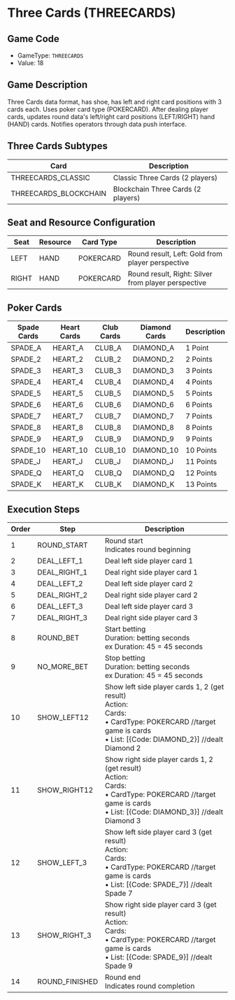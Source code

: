 <!-- markdownlint-disable MD033 -->
# Three Cards (THREECARDS)

## Game Code

- GameType: `THREECARDS`
- Value: 18

## Game Description

Three Cards data format, has shoe, has left and right card positions with 3 cards each. Uses poker card type (POKERCARD). After dealing player cards, updates round data's left/right card positions (LEFT/RIGHT) hand (HAND) cards. Notifies operators through data push interface.

## Three Cards Subtypes

| Card | Description |
|------|-------------|
| THREECARDS_CLASSIC | Classic Three Cards (2 players) |
| THREECARDS_BLOCKCHAIN | Blockchain Three Cards (2 players) |

## Seat and Resource Configuration

| Seat | Resource | Card Type | Description |
|------|----------|-----------|-------------|
| LEFT | HAND | POKERCARD | Round result, Left: Gold from player perspective |
| RIGHT | HAND | POKERCARD | Round result, Right: Silver from player perspective |

## Poker Cards

| Spade Cards | Heart Cards | Club Cards | Diamond Cards | Description |
|-------------|-------------|------------|---------------|-------------|
| SPADE_A | HEART_A | CLUB_A | DIAMOND_A | 1 Point |
| SPADE_2 | HEART_2 | CLUB_2 | DIAMOND_2 | 2 Points |
| SPADE_3 | HEART_3 | CLUB_3 | DIAMOND_3 | 3 Points |
| SPADE_4 | HEART_4 | CLUB_4 | DIAMOND_4 | 4 Points |
| SPADE_5 | HEART_5 | CLUB_5 | DIAMOND_5 | 5 Points |
| SPADE_6 | HEART_6 | CLUB_6 | DIAMOND_6 | 6 Points |
| SPADE_7 | HEART_7 | CLUB_7 | DIAMOND_7 | 7 Points |
| SPADE_8 | HEART_8 | CLUB_8 | DIAMOND_8 | 8 Points |
| SPADE_9 | HEART_9 | CLUB_9 | DIAMOND_9 | 9 Points |
| SPADE_10 | HEART_10 | CLUB_10 | DIAMOND_10 | 10 Points |
| SPADE_J | HEART_J | CLUB_J | DIAMOND_J | 11 Points |
| SPADE_Q | HEART_Q | CLUB_Q | DIAMOND_Q | 12 Points |
| SPADE_K | HEART_K | CLUB_K | DIAMOND_K | 13 Points |

## Execution Steps

| Order | Step | Description |
|-------|------|-------------|
| 1 | ROUND_START | Round start<br/>Indicates round beginning |
| 2 | DEAL_LEFT_1 | Deal left side player card 1 |
| 3 | DEAL_RIGHT_1 | Deal right side player card 1 |
| 4 | DEAL_LEFT_2 | Deal left side player card 2 |
| 5 | DEAL_RIGHT_2 | Deal right side player card 2 |
| 6 | DEAL_LEFT_3 | Deal left side player card 3 |
| 7 | DEAL_RIGHT_3 | Deal right side player card 3 |
| 8 | ROUND_BET | Start betting<br/>Duration: betting seconds<br/>ex Duration: 45 = 45 seconds |
| 9 | NO_MORE_BET | Stop betting<br/>Duration: betting seconds<br/>ex Duration: 45 = 45 seconds |
| 10 | SHOW_LEFT12 | Show left side player cards 1, 2 (get result)<br/>Action:<br/>Cards:<br/>• CardType: POKERCARD //target game is cards<br/>• List: [{Code: DIAMOND_2}] //dealt Diamond 2 |
| 11 | SHOW_RIGHT12 | Show right side player cards 1, 2 (get result)<br/>Action:<br/>Cards:<br/>• CardType: POKERCARD //target game is cards<br/>• List: [{Code: DIAMOND_3}] //dealt Diamond 3 |
| 12 | SHOW_LEFT_3 | Show left side player card 3 (get result)<br/>Action:<br/>Cards:<br/>• CardType: POKERCARD //target game is cards<br/>• List: [{Code: SPADE_7}] //dealt Spade 7 |
| 13 | SHOW_RIGHT_3 | Show right side player card 3 (get result)<br/>Action:<br/>Cards:<br/>• CardType: POKERCARD //target game is cards<br/>• List: [{Code: SPADE_9}] //dealt Spade 9 |
| 14 | ROUND_FINISHED | Round end<br/>Indicates round completion | 